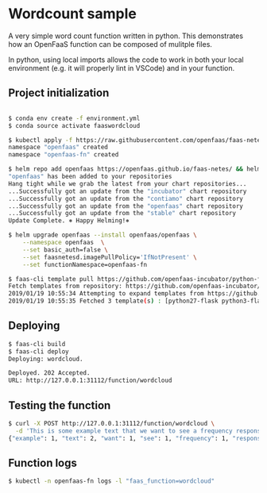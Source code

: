 # Wordcount sample

A very simple word count function written in python. This demonstrates how an OpenFaaS function can be composed of mulitple files.

In python, using local imports allows the code to work in both your local environment (e.g. it will properly lint in VSCode) and in your function.

## Project initialization

```sh

$ conda env create -f environment.yml
$ conda source activate faaswordcloud

$ kubectl apply -f https://raw.githubusercontent.com/openfaas/faas-netes/master/namespaces.yml
namespace "openfaas" created
namespace "openfaas-fn" created

$ helm repo add openfaas https://openfaas.github.io/faas-netes/ && helm repo update
"openfaas" has been added to your repositories
Hang tight while we grab the latest from your chart repositories...
...Successfully got an update from the "incubator" chart repository
...Successfully got an update from the "contiamo" chart repository
...Successfully got an update from the "openfaas" chart repository
...Successfully got an update from the "stable" chart repository
Update Complete. ⎈ Happy Helming!⎈

$ helm upgrade openfaas --install openfaas/openfaas \
    --namespace openfaas  \
    --set basic_auth=false \
    --set faasnetesd.imagePullPolicy='IfNotPresent' \
    --set functionNamespace=openfaas-fn

$ faas-cli template pull https://github.com/openfaas-incubator/python-flask-template
Fetch templates from repository: https://github.com/openfaas-incubator/python-flask-template at master
2019/01/19 10:55:34 Attempting to expand templates from https://github.com/openfaas-incubator/python-flask-template
2019/01/19 10:55:35 Fetched 3 template(s) : [python27-flask python3-flask python3-flask-armhf] from https://github.com/openfaas-incubator/python-flask-template
```

## Deploying

```sh
$ faas-cli build
$ faas-cli deploy
Deploying: wordcloud.

Deployed. 202 Accepted.
URL: http://127.0.0.1:31112/function/wordcloud
```

## Testing the function

```sh
$ curl -X POST http://127.0.0.1:31112/function/wordcloud \
  -d 'This is some example text that we want to see a frequency response for.  It has text like apple, apples, apple tree, etc'
{"example": 1, "text": 2, "want": 1, "see": 1, "frequency": 1, "response": 1, "for": 1, "apple": 3, "tree": 1, "etc": 1}
```

## Function logs

```sh
$ kubectl -n openfaas-fn logs -l "faas_function=wordcloud"
```
